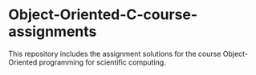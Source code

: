 # Object-Oriented-C-course-assignments
This repository includes the assignment solutions for the course Object-Oriented programming for scientific computing.
